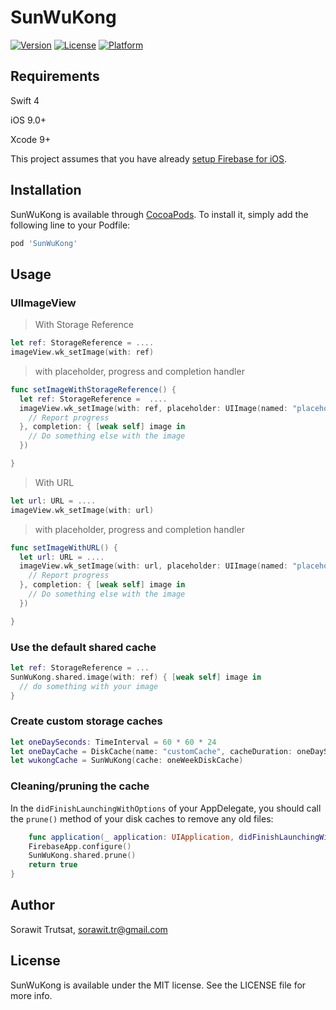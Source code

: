 # SunWuKong

[![Version](https://img.shields.io/cocoapods/v/SunWuKong.svg?style=flat)](http://cocoapods.org/pods/SunWuKong)
[![License](https://img.shields.io/cocoapods/v/SunWuKong.svg?style=flat)](http://cocoapods.org/pods/SunWuKong)
[![Platform](https://img.shields.io/cocoapods/v/SunWuKong.svg?style=flat)](http://cocoapods.org/pods/SunWuKong)

## Requirements
Swift 4

iOS 9.0+

Xcode 9+

This project assumes that you have already [setup Firebase for iOS](https://firebase.google.com/docs/ios/setup).

## Installation

SunWuKong is available through [CocoaPods](http://cocoapods.org). To install
it, simply add the following line to your Podfile:

```ruby
pod 'SunWuKong'
```

## Usage

### UIImageView
> With Storage Reference
```swift
let ref: StorageReference = ....
imageView.wk_setImage(with: ref)
```
> with placeholder, progress and completion handler
```swift
func setImageWithStorageReference() {
  let ref: StorageReference =  ....
  imageView.wk_setImage(with: ref, placeholder: UIImage(named: "placeholder"), progress: { received, total in
    // Report progress
  }, completion: { [weak self] image in
    // Do something else with the image
  })

}
```

> With URL
```swift
let url: URL = ....
imageView.wk_setImage(with: url)
```
>with placeholder, progress and completion handler

```swift
func setImageWithURL() {
  let url: URL = ....
  imageView.wk_setImage(with: url, placeholder: UIImage(named: "placeholder"), progress: { received, total in
    // Report progress
  }, completion: { [weak self] image in
    // Do something else with the image
  })

}
```

### Use the default shared cache

```swift
let ref: StorageReference = ...
SunWuKong.shared.image(with: ref) { [weak self] image in
  // do something with your image
}
```

### Create custom storage caches

```swift
let oneDaySeconds: TimeInterval = 60 * 60 * 24
let oneDayCache = DiskCache(name: "customCache", cacheDuration: oneDaySeconds)
let wukongCache = SunWuKong(cache: oneWeekDiskCache)
```

### Cleaning/pruning the cache

In the `didFinishLaunchingWithOptions` of your AppDelegate, you should call the `prune()` 
method of your disk caches to remove any old files:

```swift
    func application(_ application: UIApplication, didFinishLaunchingWithOptions launchOptions: [UIApplicationLaunchOptionsKey: Any]?) -> Bool {
    FirebaseApp.configure()
    SunWuKong.shared.prune()
    return true
}
```

## Author

Sorawit Trutsat, sorawit.tr@gmail.com

## License

SunWuKong is available under the MIT license. See the LICENSE file for more info.
